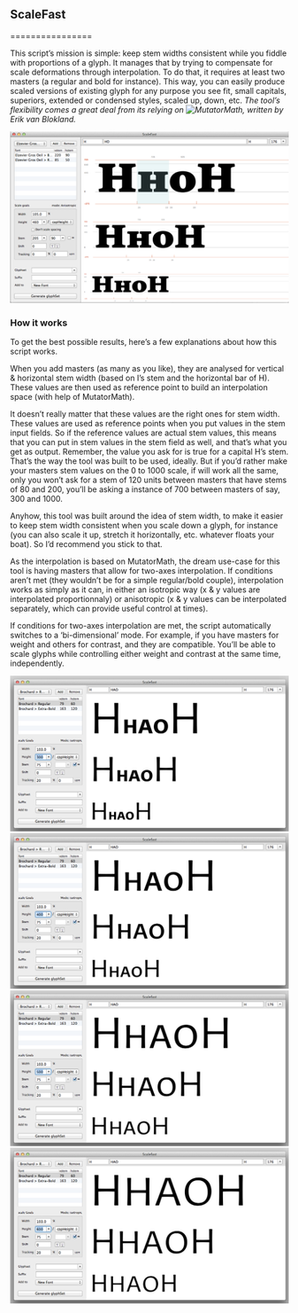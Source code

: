 ## ScaleFast
================

This script’s mission is simple: keep stem widths consistent while you fiddle with proportions of a glyph. It manages that by trying to compensate for scale deformations through interpolation. To do that, it requires at least two masters (a regular and bold for instance). This way, you can easily produce scaled versions of existing glyph for any purpose you see fit, small capitals, superiors, extended or condensed styles, scaled up, down, etc. 
*The tool’s flexibility comes a great deal from its relying on ![MutatorMath](https://github.com/LettError/MutatorMath), written by Erik van Blokland.*

![alt tag](images/example-scalefast-6.png)


### How it works

To get the best possible results, here’s a few explanations about how this script works. 

When you add masters (as many as you like), they are analysed for vertical & horizontal stem width (based on I’s stem and the horizontal bar of H). These values are then used as reference point to build an interpolation space (with help of MutatorMath). 

It doesn’t really matter that these values are the right ones for stem width. These values are used as reference points when you put values in the stem input fields. So if the reference values are actual stem values, this means that you can put in stem values in the stem field as well, and that’s what you get as output. Remember, the value you ask for is true for a capital H’s stem. That’s the way the tool was built to be used, ideally. But if you’d rather make your masters stem values on the 0 to 1000 scale, if will work all the same, only you won’t ask for a stem of 120 units between masters that have stems of 80 and 200, you’ll be asking a instance of 700 between masters of say, 300 and 1000.

Anyhow, this tool was built around the idea of stem width, to make it easier to keep stem width consistent when you scale down a glyph, for instance (you can also scale it up, stretch it horizontally, etc. whatever floats your boat). So I’d recommend you stick to that.

As the interpolation is based on MutatorMath, the dream use-case for this tool is having masters that allow for two-axes interpolation. If conditions aren’t met (they wouldn’t be for a simple regular/bold couple), interpolation works as simply as it can, in either an isotropic way (x & y values are interpolated proportionnaly) or anisotropic (x & y values can be interpolated separately, which can provide useful control at times).

If conditions for two-axes interpolation are met, the script automatically switches to a ‘bi-dimensional’ mode. For example, if you have masters for weight and others for contrast, and they are compatible. You’ll be able to scale glyphs while controlling either weight and contrast at the same time, independently.

![alt tag](images/example-scalefast-1.png)
![alt tag](images/example-scalefast-2.png)
![alt tag](images/example-scalefast-3.png)
![alt tag](images/example-scalefast-4.png)